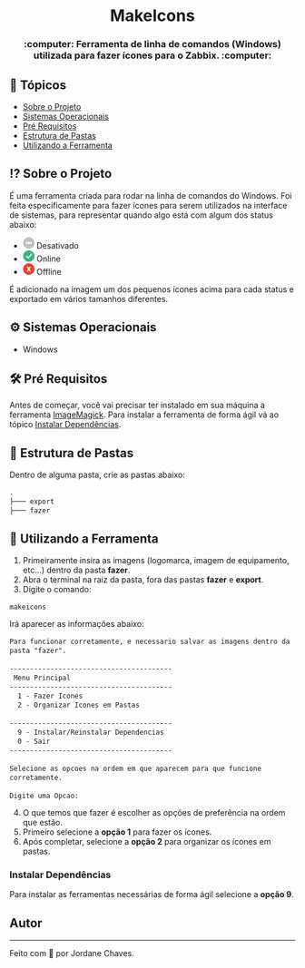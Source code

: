 <h1  align="center">MakeIcons</h1>
<h3  align="center">:computer: Ferramenta de linha de comandos (Windows) utilizada para fazer ícones para o Zabbix. :computer:</h3>

## 🏁 Tópicos
<!--ts-->
* [Sobre o Projeto](#-sobre-o-projeto)
* [Sistemas Operacionais](#-sistemas-operacionais)
* [Pré Requisitos](#-pré-requisitos)
* [Estrutura de Pastas](#-estrutura-de-pastas)
* [Utilizando a Ferramenta](#-utilizando-a-ferramenta)
<!--te-->

## ⁉️ Sobre o Projeto
<p>É uma ferramenta criada para rodar na linha de comandos do Windows. Foi feita especificamente para fazer ícones para serem utilizados na interface de sistemas, para representar quando algo está com algum dos status abaixo:
  
  - <img alt="Ícone Desativado" title="Ícone Desativado" src="./assets/icons/icon_des.png" /> Desativado
  - <img alt="Ícone Online" title="Ícone Online" src="./assets/icons/icon_on.png" /> Online
  - <img alt="Ícone Offline" title="Ícone Offline" src="./assets/icons/icon_off.png" /> Offline

<p>É adicionado na imagem um dos pequenos ícones acima para cada status e exportado em vários tamanhos diferentes.</p>

## ⚙️ Sistemas Operacionais
- Windows

## 🛠️ Pré Requisitos
Antes de começar, você vai precisar ter instalado em sua máquina a ferramenta [ImageMagick](https://imagemagick.org).
Para instalar a ferramenta de forma ágil vá ao tópico [Instalar Dependências](instalar-dependências).

## 📂 Estrutura de Pastas
Dentro de alguma pasta, crie as pastas abaixo:

```shell
.
├─── export
├─── fazer
```

## 🎲 Utilizando a Ferramenta

1. Primeiramente insira as imagens (logomarca, imagem de equipamento, etc...) dentro da pasta **fazer**.
2. Abra o terminal na raiz da pasta, fora das pastas **fazer** e **export**.
3. Digite o comando:

```shell
makeicons
```

Irá aparecer as informações abaixo:
```shell
Para funcionar corretamente, e necessario salvar as imagens dentro da pasta "fazer".

----------------------------------------
 Menu Principal
----------------------------------------
  1 - Fazer Icones
  2 - Organizar Icones em Pastas

----------------------------------------
  9 - Instalar/Reinstalar Dependencias
  0 - Sair
----------------------------------------

Selecione as opcoes na ordem em que aparecem para que funcione corretamente.

Digite uma Opcao:
```

4. O que temos que fazer é escolher as opções de preferência na ordem que estão.
5. Primeiro selecione a **opção 1** para fazer os ícones.
6. Após completar, selecione a **opção 2** para organizar os ícones em pastas.

### Instalar Dependências
Para instalar as ferramentas necessárias de forma ágil selecione a **opção 9**.

## Autor
---
Feito com 💜 por Jordane Chaves.
